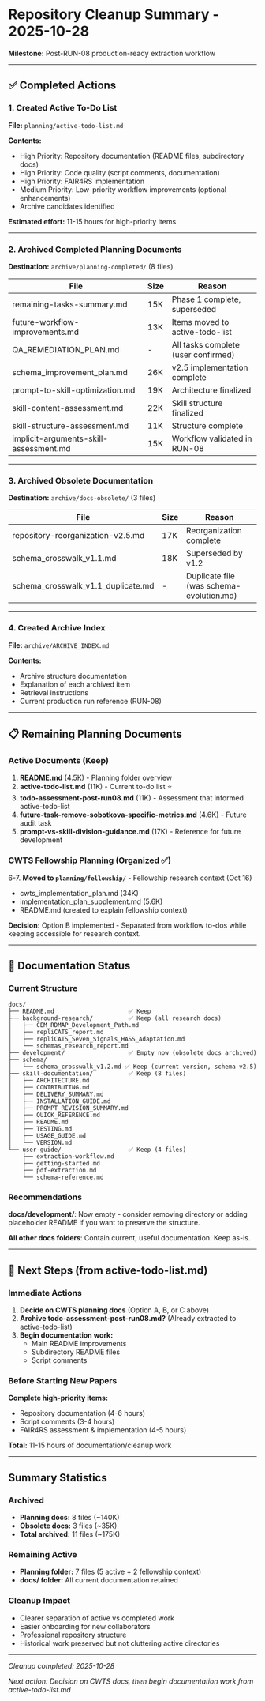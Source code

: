 # Repository Cleanup Summary - 2025-10-28

**Milestone:** Post-RUN-08 production-ready extraction workflow

---

## ✅ Completed Actions

### 1. Created Active To-Do List
**File:** `planning/active-todo-list.md`

**Contents:**
- High Priority: Repository documentation (README files, subdirectory docs)
- High Priority: Code quality (script comments, documentation)
- High Priority: FAIR4RS implementation
- Medium Priority: Low-priority workflow improvements (optional enhancements)
- Archive candidates identified

**Estimated effort:** 11-15 hours for high-priority items

---

### 2. Archived Completed Planning Documents
**Destination:** `archive/planning-completed/` (8 files)

| File | Size | Reason |
|------|------|--------|
| remaining-tasks-summary.md | 15K | Phase 1 complete, superseded |
| future-workflow-improvements.md | 13K | Items moved to active-todo-list |
| QA_REMEDIATION_PLAN.md | - | All tasks complete (user confirmed) |
| schema_improvement_plan.md | 26K | v2.5 implementation complete |
| prompt-to-skill-optimization.md | 19K | Architecture finalized |
| skill-content-assessment.md | 22K | Skill structure finalized |
| skill-structure-assessment.md | 11K | Structure complete |
| implicit-arguments-skill-assessment.md | 15K | Workflow validated in RUN-08 |

---

### 3. Archived Obsolete Documentation
**Destination:** `archive/docs-obsolete/` (3 files)

| File | Size | Reason |
|------|------|--------|
| repository-reorganization-v2.5.md | 17K | Reorganization complete |
| schema_crosswalk_v1.1.md | 18K | Superseded by v1.2 |
| schema_crosswalk_v1.1_duplicate.md | - | Duplicate file (was schema-evolution.md) |

---

### 4. Created Archive Index
**File:** `archive/ARCHIVE_INDEX.md`

**Contents:**
- Archive structure documentation
- Explanation of each archived item
- Retrieval instructions
- Current production run reference (RUN-08)

---

## 📋 Remaining Planning Documents

### Active Documents (Keep)

1. **README.md** (4.5K) - Planning folder overview
2. **active-todo-list.md** (11K) - Current to-do list ⭐
3. **todo-assessment-post-run08.md** (11K) - Assessment that informed active-todo-list
4. **future-task-remove-sobotkova-specific-metrics.md** (4.6K) - Future audit task
5. **prompt-vs-skill-division-guidance.md** (17K) - Reference for future development

### CWTS Fellowship Planning (Organized ✅)

6-7. **Moved to `planning/fellowship/`** - Fellowship research context (Oct 16)
   - cwts_implementation_plan.md (34K)
   - implementation_plan_supplement.md (5.6K)
   - README.md (created to explain fellowship context)

**Decision:** Option B implemented - Separated from workflow to-dos while keeping accessible for research context.

---

## 📁 Documentation Status

### Current Structure

```text
docs/
├── README.md                     ✅ Keep
├── background-research/          ✅ Keep (all research docs)
│   ├── CEM_RDMAP_Development_Path.md
│   ├── repliCATS_report.md
│   ├── repliCATS_Seven_Signals_HASS_Adaptation.md
│   └── schemas_research_report.md
├── development/                  ✅ Empty now (obsolete docs archived)
├── schema/
│   └── schema_crosswalk_v1.2.md ✅ Keep (current version, schema v2.5)
├── skill-documentation/          ✅ Keep (8 files)
│   ├── ARCHITECTURE.md
│   ├── CONTRIBUTING.md
│   ├── DELIVERY_SUMMARY.md
│   ├── INSTALLATION_GUIDE.md
│   ├── PROMPT_REVISION_SUMMARY.md
│   ├── QUICK_REFERENCE.md
│   ├── README.md
│   ├── TESTING.md
│   ├── USAGE_GUIDE.md
│   └── VERSION.md
└── user-guide/                   ✅ Keep (4 files)
    ├── extraction-workflow.md
    ├── getting-started.md
    ├── pdf-extraction.md
    └── schema-reference.md
```

### Recommendations

**docs/development/**: Now empty - consider removing directory or adding placeholder README if you want to preserve the structure.

**All other docs folders**: Contain current, useful documentation. Keep as-is.

---

## 🎯 Next Steps (from active-todo-list.md)

### Immediate Actions

1. **Decide on CWTS planning docs** (Option A, B, or C above)
2. **Archive todo-assessment-post-run08.md?** (Already extracted to active-todo-list)
3. **Begin documentation work:**
   - Main README improvements
   - Subdirectory README files
   - Script comments

### Before Starting New Papers

**Complete high-priority items:**
- Repository documentation (4-6 hours)
- Script comments (3-4 hours)
- FAIR4RS assessment & implementation (4-5 hours)

**Total:** 11-15 hours of documentation/cleanup work

---

## Summary Statistics

### Archived
- **Planning docs:** 8 files (~140K)
- **Obsolete docs:** 3 files (~35K)
- **Total archived:** 11 files (~175K)

### Remaining Active
- **Planning folder:** 7 files (5 active + 2 fellowship context)
- **docs/ folder:** All current documentation retained

### Cleanup Impact
- Clearer separation of active vs completed work
- Easier onboarding for new collaborators
- Professional repository structure
- Historical work preserved but not cluttering active directories

---

*Cleanup completed: 2025-10-28*

*Next action: Decision on CWTS docs, then begin documentation work from active-todo-list.md*
